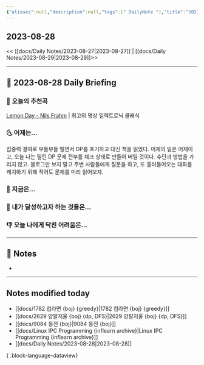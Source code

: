 ```yaml
---
{"aliases":null,"description":null,"tags":[" DailyNote "],"title":"2023-08-28","created":"2023-08-28T08:40:04","updated":"2023-08-28T08:44:57","dg-publish":true,"permalink":"/docs/Daily Notes/2023-08-28/","dgPassFrontmatter":true}
---
```



## 2023-08-28

<< [[docs/Daily Notes/2023-08-27\|2023-08-27]] | [[docs/Daily Notes/2023-08-29\|2023-08-29]]>>

---

## 📅 2023-08-28 Daily Briefing

### 🎵 오늘의 추천곡

[Lemon Day - Nils Frahm](https://youtu.be/fTMfkniIh40?feature=shared) | 최고의 명상 일렉트로닉 클래식 

### 🌜 어제는...

집중력 결여로 부들부들 떨면서 DP를 포기하고 대신 책을 읽었다. 어제의 일은 어제이고, 오늘 나는 밀린 DP 문제 전부를 체크 상태로 만들어 버릴 것이다. 수단과 방법을 가리지 않고. 블로그만 보지 말고 주변 사람들에게 질문을 하고, 또 흘러들어오는 대화를 캐치하기 위해 적어도 문제를 미리 읽어보자.

### 🙌 지금은...

### 🚀 내가 달성하고자 하는 것들은...

### 👎 오늘 나에게 닥친 어려움은...

---

## 📝 Notes

- 

---

## Notes modified today

- [[docs/1782 컵라면 {boj} {greedy}\|1782 컵라면 {boj} {greedy}]]
- [[docs/2629 양팔저울 {boj} {dp, DFS}\|2629 양팔저울 {boj} {dp, DFS}]]
- [[docs/9084 동전 {boj}\|9084 동전 {boj}]]
- [[docs/Linux IPC Programming {inflearn archive}\|Linux IPC Programming {inflearn archive}]]
- [[docs/Daily Notes/2023-08-28\|2023-08-28]]

{ .block-language-dataview}
